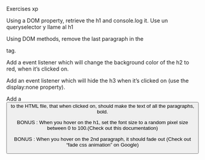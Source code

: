 Exercises xp

Using a DOM property, retrieve the h1 and console.log it.
Use un queryselector y llame al h1

Using DOM methods, remove the last paragraph in the <article> tag.



Add a event listener which will change the background color of the h2 to red, when it’s clicked on.

Add an event listener which will hide the h3 when it’s clicked on (use the display:none property).

Add a <button> to the HTML file, that when clicked on, should make the text of all the paragraphs, bold.

BONUS : When you hover on the h1, set the font size to a random pixel size between 0 to 100.(Check out this documentation)

BONUS : When you hover on the 2nd paragraph, it should fade out (Check out “fade css animation” on Google)
